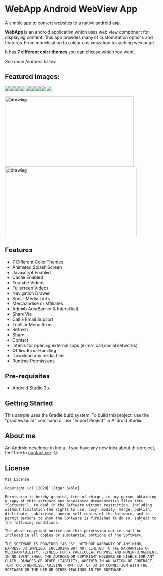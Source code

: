 # WebApp  Android WebView App
A simple app to convert websites to a native android app.

**WebApp** is an android application which uses web view component for displaying content. This app provides many of customization options and features. From monetisation to colour customization to caching web page. 

It has **7 different color themes** you can choose which you want.

*See more features below.*
  
## Featured Images:

![](https://lifecode.imfast.io/a.jpg)![](https://lifecode.imfast.io/b.jpg)![](https://lifecode.imfast.io/c.jpg)![](https://lifecode.imfast.io/d.jpg)
![](https://lifecode.imfast.io/e.jpg)![](https://lifecode.imfast.io/f.jpg)![](https://lifecode.imfast.io/g.jpg)![](https://lifecode.imfast.io/h.jpg)
![](https://lifecode.imfast.io/i.jpg)

<img src="https://lifecode.imfast.io/j.jpg" alt="drawing" width="420" height="230"/><img src="https://lifecode.imfast.io/k.jpg" alt="drawing" width="430" height="230"/>
## Features

- 7 Different Color Themes
- Animated Splash Screen
- Javascript Enabled
- Cache Enabled
- Youtube Videos
- Fullscreen Videos
- Navigation Drawer
- Social Media Links
- Merchandise or Affiliates
- Admob Ads(Banner & Interstitial)
- Share Via
- Call & Email Support
- Toolbar Menu Items
- Refresh
- Share
- Contact
- Intents for opening external apps (e-mail,call,social networks)
- Offline Error Handling
- Download any media files
- Runtime Permissions

## Pre-requisites
- Android Studio 3.x

## Getting Started
 This sample uses the Gradle build system. To build this project, use the "gradlew build" command or use "Import Project" in Android Studio.
 
## About me
 An Android developer in India. If you have any new idea about this project, feel free to [contact me](mailto:jigarsable0@gmail.com). 😃

## License
    MIT License 
    
    Copyright (c) [2020] [Jigar Sable]
    
    Permission is hereby granted, free of charge, to any person obtaining a copy of this software and associated documentation files (the "Software"), to deal in the Software without restriction, including without limitation the rights to use, copy, modify, merge, publish, distribute, sublicense, and/or sell copies of the Software, and to permit persons to whom the Software is furnished to do so, subject to the following conditions:
    
    The above copyright notice and this permission notice shall be included in all copies or substantial portions of the Software. 
    
    THE SOFTWARE IS PROVIDED "AS IS", WITHOUT WARRANTY OF ANY KIND, EXPRESS OR IMPLIED, INCLUDING BUT NOT LIMITED TO THE WARRANTIES OF MERCHANTABILITY, FITNESS FOR A PARTICULAR PURPOSE AND NONINFRINGEMENT. IN NO EVENT SHALL THE AUTHORS OR COPYRIGHT HOLDERS BE LIABLE FOR ANY CLAIM, DAMAGES OR OTHER LIABILITY, WHETHER IN AN ACTION OF CONTRACT, TORT OR OTHERWISE, ARISING FROM, OUT OF OR IN CONNECTION WITH THE SOFTWARE OR THE USE OR OTHER DEALINGS IN THE SOFTWARE.
